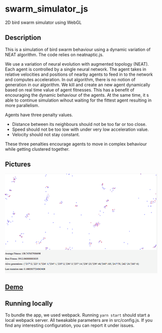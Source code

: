 # swarm_simulator_js
2D bird swarm simulator using WebGL

## Description
This is a simulation of bird swarm behaviour using a dynamic variation of NEAT algorithm. 
The code relies on neatnaptic.js.

We use a variation of neural evolution with augmented topology (NEAT). Each agent is controlled by a single neural network. The agent takes in relative velocities and positions of nearby agents to feed in to the network and computes acceleration.
In out algorithm, there is no notion of generation in our algorithm. 
We kill and create an new agent dynamically based on real time value of agent fitnesses.
This has a benefit of encouraging the dynamic behaviour of the agents. At the same time, it s able to continue simulation wihout waiting for the fittest agent resulting in more parallelism. 

Agents have three penalty values. 
- Distance between its neighbours should not be too far or too close.
- Speed should not be too low with under very low acceleration value.
- Velocity should not stay constant.

These three penalties encourage agents to move in complex behaviour while getting clustered together.

## Pictures
<img alt="Swarm simulation" src="./swarm.png">

## [Demo](jamesparker.ml/swarm)

## Running locally
To bundle the app, we used webpack. Running `yarn start` should start a local webpack server.
All tweakable parameters are in src/config.js.
If you find any interesting configuration, you can report it under issues.
